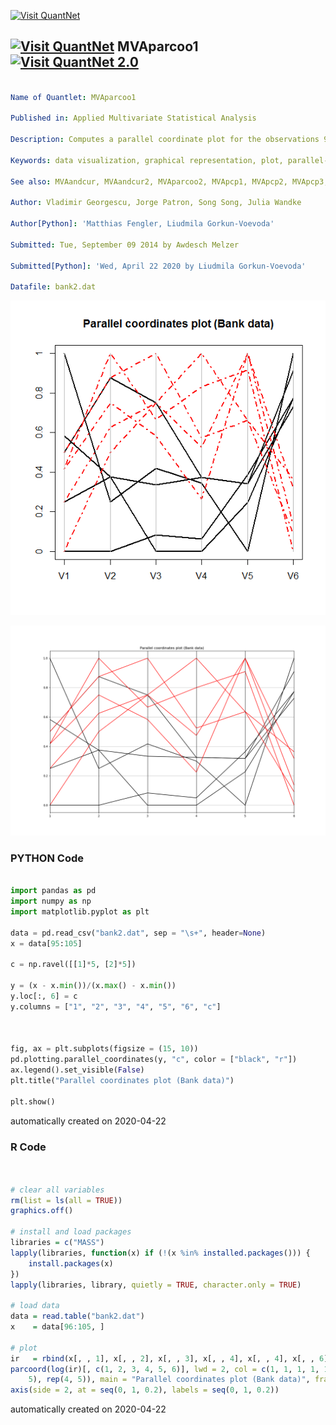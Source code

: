 [<img src="https://github.com/QuantLet/Styleguide-and-FAQ/blob/master/pictures/banner.png" width="888" alt="Visit QuantNet">](http://quantlet.de/)

## [<img src="https://github.com/QuantLet/Styleguide-and-FAQ/blob/master/pictures/qloqo.png" alt="Visit QuantNet">](http://quantlet.de/) **MVAparcoo1** [<img src="https://github.com/QuantLet/Styleguide-and-FAQ/blob/master/pictures/QN2.png" width="60" alt="Visit QuantNet 2.0">](http://quantlet.de/)

```yaml

Name of Quantlet: MVAparcoo1

Published in: Applied Multivariate Statistical Analysis

Description: Computes a parallel coordinate plot for the observations 96-105 of the Swiss bank notes data.

Keywords: data visualization, graphical representation, plot, parallel-coordinates-plot, scaling, financial

See also: MVAandcur, MVAandcur2, MVAparcoo2, MVApcp1, MVApcp2, MVApcp3, MVApcp4, MVApcp5, MVApcp7, MVApcphousing

Author: Vladimir Georgescu, Jorge Patron, Song Song, Julia Wandke

Author[Python]: 'Matthias Fengler, Liudmila Gorkun-Voevoda'

Submitted: Tue, September 09 2014 by Awdesch Melzer

Submitted[Python]: 'Wed, April 22 2020 by Liudmila Gorkun-Voevoda'

Datafile: bank2.dat

```

![Picture1](MVAparcoo1_1.png)

![Picture2](MVAparcoo1_1_python.png)

### PYTHON Code
```python

import pandas as pd
import numpy as np
import matplotlib.pyplot as plt

data = pd.read_csv("bank2.dat", sep = "\s+", header=None)
x = data[95:105]

c = np.ravel([[1]*5, [2]*5])

y = (x - x.min())/(x.max() - x.min())
y.loc[:, 6] = c
y.columns = ["1", "2", "3", "4", "5", "6", "c"]



fig, ax = plt.subplots(figsize = (15, 10))
pd.plotting.parallel_coordinates(y, "c", color = ["black", "r"])
ax.legend().set_visible(False)
plt.title("Parallel coordinates plot (Bank data)")

plt.show()


```

automatically created on 2020-04-22

### R Code
```r


# clear all variables
rm(list = ls(all = TRUE))
graphics.off()

# install and load packages
libraries = c("MASS")
lapply(libraries, function(x) if (!(x %in% installed.packages())) {
    install.packages(x)
})
lapply(libraries, library, quietly = TRUE, character.only = TRUE)

# load data
data = read.table("bank2.dat")
x    = data[96:105, ]

# plot
ir   = rbind(x[, , 1], x[, , 2], x[, , 3], x[, , 4], x[, , 4], x[, , 6])
parcoord(log(ir)[, c(1, 2, 3, 4, 5, 6)], lwd = 2, col = c(1, 1, 1, 1, 1, 2, 2, 2, 2, 2), lty = c(rep(1, 
    5), rep(4, 5)), main = "Parallel coordinates plot (Bank data)", frame = TRUE)
axis(side = 2, at = seq(0, 1, 0.2), labels = seq(0, 1, 0.2))

```

automatically created on 2020-04-22